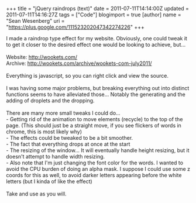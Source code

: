 +++
title = "jQuery raindrops (text)"
date = 2011-07-11T14:14:00Z
updated = 2011-07-11T14:16:27Z
tags = ["Code"]
blogimport = true 
[author]
	name = "Sean Wesenberg"
	uri = "https://plus.google.com/111523202047342274226"
+++

I made a raindrop type effect for my website. Obviously, one could tweak it to get it closer to the desired effect one would be looking to achieve, but... <br /><br />Website: <a href="http://wookets.com">http://wookets.com/</a><br />Archive: <a href="http://wookets.com/archive/wookets-com-july2011/">http://wookets.com/archive/wookets-com-july2011/</a><br /><br />Everything is javascript, so you can right click and view the source. <br /><br />I was having some major problems, but breaking everything out into distinct functions seems to have alleviated those... Notably the generating and the adding of droplets and the dropping. <br /><br />There are many more small tweaks I could do... <br />- Getting rid of the animation to move elements (recycle) to the top of the page. (This should just be a straight move, if you see flickers of words in chrome, this is most likely why) <br />- The effects could be tweaked to be a bit smoother. <br />- The fact that everything drops at once at the start<br />- The resizing of the window... It will eventually handle height resizing, but it doesn't attempt to handle width resizing. <br />- Also note that I'm just changing the font color for the words. I wanted to avoid the CPU burden of doing an alpha mask. I suppose I could use some z coords for this as well, to avoid darker letters appearing before the white letters (but I kinda of like the effect) <br /><br />Take and use as you will.
